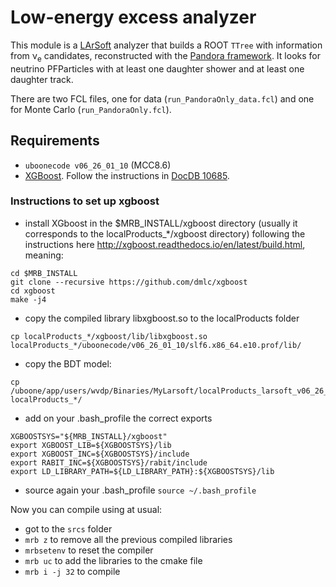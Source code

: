 # Low-energy excess analyzer
This module is a [LArSoft](http://www.larsoft.org) analyzer that builds a ROOT `TTree` with information from &nu;<sub>e</sub> candidates, reconstructed with the [Pandora framework](https://github.com/PandoraPFA).
It looks for neutrino PFParticles with at least one daughter shower and at least one daughter track.

There are two FCL files, one for data (`run_PandoraOnly_data.fcl`) and one for Monte Carlo (`run_PandoraOnly.fcl`).

## Requirements

- `uboonecode v06_26_01_10` (MCC8.6)
- [XGBoost](http://xgboost.readthedocs.io/en/latest/). Follow the instructions in [DocDB 10685](https://microboone-docdb.fnal.gov/cgi-bin/private/ShowDocument?docid=10685).

### Instructions to set up xgboost

- install XGboost in the $MRB_INSTALL/xgboost directory (usually it corresponds to the localProducts_*/xgboost directory) following the instructions here http://xgboost.readthedocs.io/en/latest/build.html, meaning:
```
cd $MRB_INSTALL
git clone --recursive https://github.com/dmlc/xgboost
cd xgboost
make -j4
```
- copy the compiled library libxgboost.so to the localProducts folder
```
cp localProducts_*/xgboost/lib/libxgboost.so localProducts_*/uboonecode/v06_26_01_10/slf6.x86_64.e10.prof/lib/
```
- copy the BDT model:
```
cp /uboone/app/users/wvdp/Binaries/MyLarsoft/localProducts_larsoft_v06_26_01_09_e10_prof/multiclass_pandoraNu_mcc86.model localProducts_*/
```
- add on your .bash_profile the correct exports
```
XGBOOSTSYS="${MRB_INSTALL}/xgboost" 
export XGBOOST_LIB=${XGBOOSTSYS}/lib
export XGBOOST_INC=${XGBOOSTSYS}/include
export RABIT_INC=${XGBOOSTSYS}/rabit/include
export LD_LIBRARY_PATH=${LD_LIBRARY_PATH}:${XGBOOSTSYS}/lib
```
- source again your .bash_profile
```source ~/.bash_profile```

Now you can compile using at usual:
- got to the `srcs` folder
- `mrb z` to remove all the previous compiled libraries
- `mrbsetenv` to reset the compiler
- `mrb uc` to add the libraries to the cmake file
- `mrb i -j 32` to compile
